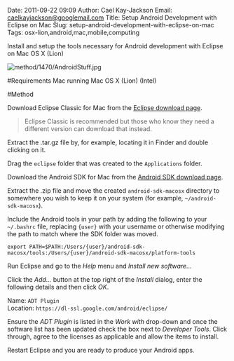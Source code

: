 Date: 2011-09-22 09:09
Author: Cael Kay-Jackson
Email: caelkayjackson@googlemail.com
Title: Setup Android Development with Eclipse on Mac
Slug: setup-android-development-with-eclipse-on-mac
Tags: osx-lion,android,mac,mobile,computing

Install and setup the tools necessary for Android development with Eclipse on Mac OS X (Lion)


![method/1470/AndroidStuff.jpg](/images/method/1470/AndroidStuff.jpg)




#Requirements
Mac running Mac OS X (Lion) (Intel)

#Method

Download Eclipse Classic for Mac from the [Eclipse download page](http://www.eclipse.org/downloads/ "Eclipse download page").


>Eclipse Classic is recommended but those who know they need a different version can download that instead.


Extract the .tar.gz file by, for example, locating it in Finder and double clicking on it.



Drag the `eclipse` folder that was created to the `Applications` folder.



Download the Android SDK for Mac from the [Android SDK download page](http://developer.android.com/sdk/index.html "Android SDK download page").




Extract the .zip file and move the created `android-sdk-macosx` directory to somewhere you wish to keep it on your system (for example, `~/android-sdk-macosx`).



Include the Android tools in your path by adding the following to your `~/.bashrc` file, replacing `{user}` with your username or otherwise modifying the path to match where the SDK folder was moved.

`export PATH=$PATH:/Users/{user}/android-sdk-macosx/tools:/Users/{user}/android-sdk-macosx/platform-tools`



Run Eclipse and go to the *Help* menu and *Install new software...*



Click the *Add...* button at the top right of the *Install* dialog, enter the following details and then click *OK*.

Name: `ADT Plugin`  
Location: `https://dl-ssl.google.com/android/eclipse/`




Ensure the *ADT Plugin* is listed in the *Work with* drop-down and once the software list has been updated check the box next to *Developer Tools*. Click through, agree to the licenses as applicable and allow the items to install.



Restart Eclipse and you are ready to produce your Android apps.







